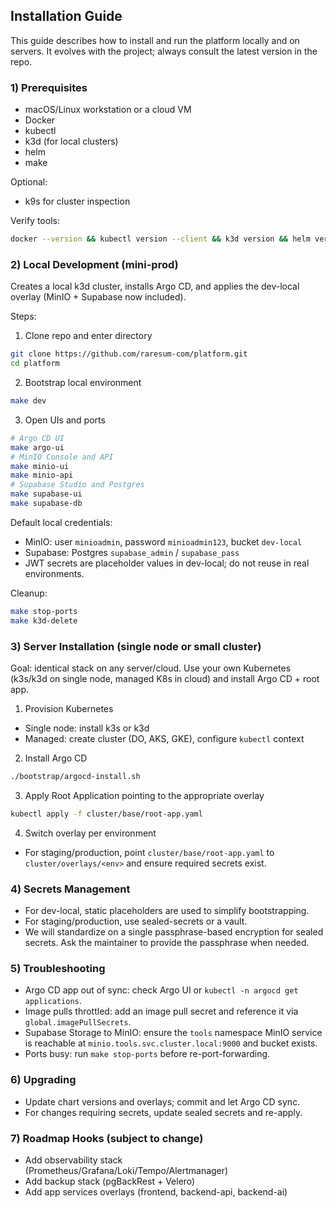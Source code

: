 ## Installation Guide

This guide describes how to install and run the platform locally and on servers. It evolves with the project; always consult the latest version in the repo.

### 1) Prerequisites

- macOS/Linux workstation or a cloud VM
- Docker
- kubectl
- k3d (for local clusters)
- helm
- make

Optional:

- k9s for cluster inspection

Verify tools:

```bash
docker --version && kubectl version --client && k3d version && helm version && make -v
```

### 2) Local Development (mini-prod)

Creates a local k3d cluster, installs Argo CD, and applies the dev-local overlay (MinIO + Supabase now included).

Steps:

1. Clone repo and enter directory

```bash
git clone https://github.com/raresum-com/platform.git
cd platform
```

2. Bootstrap local environment

```bash
make dev
```

3. Open UIs and ports

```bash
# Argo CD UI
make argo-ui
# MinIO Console and API
make minio-ui
make minio-api
# Supabase Studio and Postgres
make supabase-ui
make supabase-db
```

Default local credentials:

- MinIO: user `minioadmin`, password `minioadmin123`, bucket `dev-local`
- Supabase: Postgres `supabase_admin` / `supabase_pass`
- JWT secrets are placeholder values in dev-local; do not reuse in real environments.

Cleanup:

```bash
make stop-ports
make k3d-delete
```

### 3) Server Installation (single node or small cluster)

Goal: identical stack on any server/cloud. Use your own Kubernetes (k3s/k3d on single node, managed K8s in cloud) and install Argo CD + root app.

1. Provision Kubernetes

- Single node: install k3s or k3d
- Managed: create cluster (DO, AKS, GKE), configure `kubectl` context

2. Install Argo CD

```bash
./bootstrap/argocd-install.sh
```

3. Apply Root Application pointing to the appropriate overlay

```bash
kubectl apply -f cluster/base/root-app.yaml
```

4. Switch overlay per environment

- For staging/production, point `cluster/base/root-app.yaml` to `cluster/overlays/<env>` and ensure required secrets exist.

### 4) Secrets Management

- For dev-local, static placeholders are used to simplify bootstrapping.
- For staging/production, use sealed-secrets or a vault.
- We will standardize on a single passphrase-based encryption for sealed secrets. Ask the maintainer to provide the passphrase when needed.

### 5) Troubleshooting

- Argo CD app out of sync: check Argo UI or `kubectl -n argocd get applications`.
- Image pulls throttled: add an image pull secret and reference it via `global.imagePullSecrets`.
- Supabase Storage to MinIO: ensure the `tools` namespace MinIO service is reachable at `minio.tools.svc.cluster.local:9000` and bucket exists.
- Ports busy: run `make stop-ports` before re-port-forwarding.

### 6) Upgrading

- Update chart versions and overlays; commit and let Argo CD sync.
- For changes requiring secrets, update sealed secrets and re-apply.

### 7) Roadmap Hooks (subject to change)

- Add observability stack (Prometheus/Grafana/Loki/Tempo/Alertmanager)
- Add backup stack (pgBackRest + Velero)
- Add app services overlays (frontend, backend-api, backend-ai)
